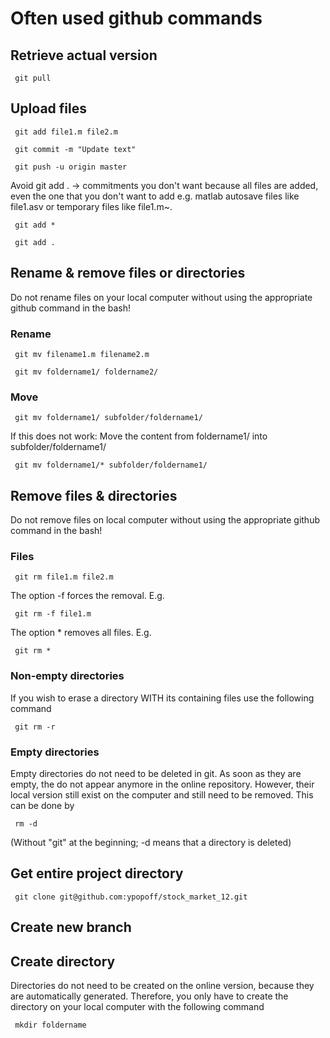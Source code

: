 # Often used github commands

## Retrieve actual version
<code> git pull </code>

## Upload files
<p> <code> git add file1.m file2.m </code> </p>
<p> <code> git commit -m "Update text" </code> </p>
<p> <code> git push -u origin master </code> </p>

Avoid git add .  -> commitments you don't want because all files are added,
even the one that you don't want to add
e.g. matlab autosave files like file1.asv or temporary files like file1.m~.
<p> <code> git add * </code> </p>
<p> <code> git add . </code> </p>

## Rename & remove files or directories
Do not rename files on your local computer without using
the appropriate github command in the bash!

### Rename
<p> <code> git mv filename1.m filename2.m </code> </p>
<p> <code> git mv foldername1/ foldername2/ </code> </p>

### Move
<p> <code> git mv foldername1/ subfolder/foldername1/ </code> </p>

If this does not work:
Move the content from foldername1/ into subfolder/foldername1/
<p> <code> git mv foldername1/* subfolder/foldername1/ </code> </p>

## Remove files & directories
Do not remove files on local computer without using
the appropriate github command in the bash!

### Files
<p> <code> git rm file1.m file2.m </code> </p>

The option -f forces the removal.
E.g. <p> <code> git rm -f file1.m </code> </p>
The option * removes all files.
E.g. <p> <code> git rm * </code> </p>

### Non-empty directories
If you wish to erase a directory WITH its containing files
use the following command
<p> <code> git rm -r <directory name> </code> </p>

### Empty directories
Empty directories do not need to be deleted in git.
As soon as they are empty, the do not appear anymore in
the online repository. However, their local version still
exist on the computer and still need to be removed.
This can be done by
<p> <code> rm -d <directory name> </code> </p>
(Without "git" at the beginning; -d means that a directory
is deleted)

## Get entire project directory
<p> <code> git clone git@github.com:ypopoff/stock_market_12.git </code> </p>

## Create new branch

## Create directory
Directories do not need to be created on the online version,
because they are automatically generated.
Therefore, you only have to create the directory on your local
computer with the following command
<p> <code> mkdir foldername </code> </p>




